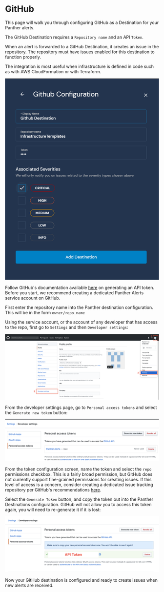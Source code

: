# GitHub

This page will walk you through configuring GitHub as a Destination for your Panther alerts.

The GitHub Destination requires a `Repository name` and an API `Token`.

When an alert is forwarded to a GitHub Destination, it creates an issue in the repository. The repository must have issues enabled for this destination to function properly.

The integration is most useful when infrastructure is defined in code such as with AWS CloudFormation or with Terraform.

![](<../../../.gitbook/assets/github-panther (2) (1) (1) (2).png>)

Follow GitHub's documentation available [here](https://help.github.com/en/github/authenticating-to-github/creating-a-personal-access-token-for-the-command-line) on generating an API token. Before you start, we recommend creating a dedicated Panther Alerts service account on GitHub.

First enter the repository name into the Panther destination configuration. This will be in the form `owner/repo_name`

Using the service account, or the account of any developer that has access to the repo, first go to `Settings` and then `Developer settings`:

![](<../../../.gitbook/assets/github1 (11) (1) (1) (4).png>)

From the developer settings page, go to `Personal access tokens` and select the `Generate new token` button:

![](<../../../.gitbook/assets/github2 (10) (1) (1) (4).png>)

From the token configuration screen, name the token and select the `repo` permissions checkbox. This is a fairly broad permission, but GitHub does not currently support fine-grained permissions for creating issues. If this level of access is a concern, consider creating a dedicated issue tracking repository per GitHub's recommendations [here](https://help.github.com/en/github/creating-cloning-and-archiving-repositories/creating-an-issues-only-repository).

Select the `Generate Token` button, and copy the token out into the Panther Destinations configuration. GitHub will not allow you to access this token again, you will need to re-generate it if it is lost:

![](<../../../.gitbook/assets/github3 (9) (12) (6) (1) (1) (1) (12).png>)

Now your GitHub destination is configured and ready to create issues when new alerts are received.
